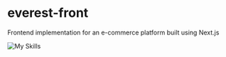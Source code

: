 # everest-front
Frontend implementation for an e-commerce platform built using Next.js

![My Skills](https://skills.thijs.gg/icons?i=nextjs)

